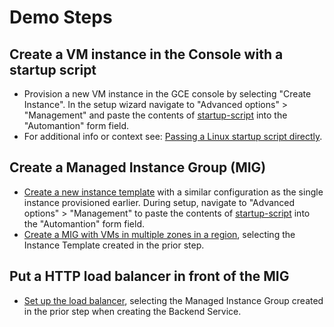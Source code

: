 # Demo Steps

## Create a VM instance in the Console with a startup script

* Provision a new VM instance in the GCE console by selecting "Create Instance". In the setup wizard navigate to "Advanced options" > "Management" and paste the contents of [startup-script](https://github.com/gallaglo/gcp-demos-notes-and-tricks/vm-instance/startup-script) into the "Automantion" form field.
* For additional info or context see: [Passing a Linux startup script directly](https://cloud.google.com/compute/docs/instances/startup-scripts/linux).

## Create a Managed Instance Group (MIG)

* [Create a new instance template](https://cloud.google.com/compute/docs/instance-templates/create-instance-templates#create_a_new_instance_template) with a similar configuration as the single instance provisioned earlier. During setup, navigate to "Advanced options" > "Management" to paste the contents of [startup-script](https://github.com/gallaglo/gcp-demos-notes-and-tricks/vm-instance/startup-script) into the "Automantion" form field.
* [Create a MIG with VMs in multiple zones in a region](https://cloud.google.com/compute/docs/instance-groups/distributing-instances-with-regional-instance-groups#creating_a_regional_managed_instance_group), selecting the Instance Template created in the prior step.

## Put a HTTP load balancer in front of the MIG

* [Set up the load balancer](https://cloud.google.com/load-balancing/docs/https/setup-global-ext-https-compute#load-balancer), selecting the Managed Instance Group created in the prior step when creating the Backend Service.
